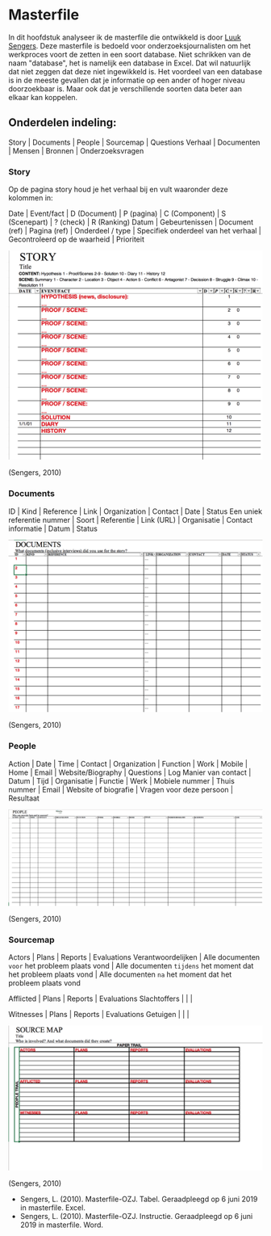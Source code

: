 # Masterfile


In dit hoofdstuk analyseer ik de masterfile die ontwikkeld is door [Luuk Sengers](www.luuksengers.nl). Deze masterfile is bedoeld voor onderzoeksjournalisten om het werkproces voort de zetten in een soort database. Niet schrikken van de naam "database", het is namelijk een database in Excel. Dat wil natuurlijk dat niet zeggen dat deze niet ingewikkeld is. Het voordeel van een database is in de meeste gevallen dat je informatie op een ander of hoger niveau doorzoekbaar is. Maar ook dat je verschillende soorten data beter aan elkaar kan koppelen.


## Onderdelen indeling:
Story | Documents | People | Sourcemap | Questions
Verhaal | Documenten | Mensen | Bronnen | Onderzoeksvragen

### Story
Op de pagina story houd je het verhaal bij en vult waaronder deze kolommen in:

Date | Event/fact | D (Document) | P (pagina) | C (Component) | S (Scenepart) | ? (check) | R (Ranking)
Datum | Gebeurtenissen | Document (ref) | Pagina (ref) | Onderdeel / type | Specifiek onderdeel van het verhaal | Gecontroleerd op de waarheid | Prioriteit

![Masterfile story](content/story.png)

(Sengers, 2010)

### Documents

ID | Kind | Reference | Link | Organization | Contact | Date | Status
Een uniek referentie nummer | Soort | Referentie | Link (URL) | Organisatie | Contact informatie | Datum | Status

![Masterfile documents](content/documents.png)

(Sengers, 2010)

### People

Action | Date | Time | Contact | Organization | Function | Work | Mobile | Home | Email | Website/Biography | Questions | Log
Manier van contact  | Datum | Tijd | Organisatie | Functie | Werk | Mobiele nummer | Thuis nummer | Email | Website of biografie | Vragen voor deze persoon | Resultaat

![Masterfile people](content/people.png)

(Sengers, 2010)

### Sourcemap

Actors | Plans | Reports | Evaluations
Verantwoordelijken | Alle documenten `voor` het probleem plaats vond | Alle documenten `tijdens` het moment dat het probleem plaats vond | Alle documenten `na` het moment dat het probleem plaats vond

Afflicted | Plans | Reports | Evaluations
Slachtoffers | | |

Witnesses | Plans | Reports | Evaluations
Getuigen | | |

![Masterfile sourcemap](content/sourcemap.png)

(Sengers, 2010)



* Sengers, L. (2010). Masterfile-OZJ. Tabel. Geraadpleegd op 6 juni 2019 in masterfile. Excel.
* Sengers, L. (2010). Masterfile-OZJ. Instructie. Geraadpleegd op 6 juni 2019 in masterfile. Word.
